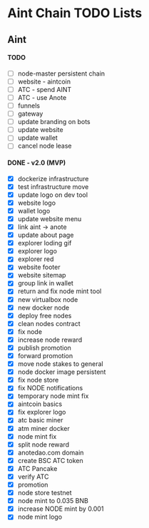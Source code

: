 # Aint Chain TODO Lists

## Aint

#### TODO

- [ ] node-master persistent chain
- [ ] website - aintcoin
- [ ] ATC - spend AINT
- [ ] ATC - use Anote
- [ ] funnels
- [ ] gateway
- [ ] update branding on bots
- [ ] update website
- [ ] update wallet
- [ ] cancel node lease

#### DONE - v2.0 (MVP)

- [x] dockerize infrastructure
- [x] test infrastructure move
- [x] update logo on dev tool
- [x] website logo
- [x] wallet logo
- [x] update website menu
- [x] link aint -> anote
- [x] update about page
- [x] explorer loding gif
- [x] explorer logo
- [x] explorer red
- [x] website footer
- [x] website sitemap
- [x] group link in wallet
- [x] return and fix node mint tool
- [x] new virtualbox node
- [x] new docker node
- [x] deploy free nodes
- [x] clean nodes contract
- [x] fix node
- [x] increase node reward
- [x] publish promotion
- [x] forward promotion
- [x] move node stakes to general
- [x] node docker image persistent
- [x] fix node store
- [x] fix NODE notifications
- [x] temporary node mint fix
- [x] aintcoin basics
- [x] fix explorer logo
- [x] atc basic miner
- [x] atm miner docker
- [x] node mint fix
- [x] split node reward
- [x] anotedao.com domain
- [x] create BSC ATC token
- [x] ATC Pancake
- [x] verify ATC
- [x] promotion
- [x] node store testnet
- [x] node mint to 0.035 BNB
- [x] increase NODE mint by 0.001
- [x] node mint logo
